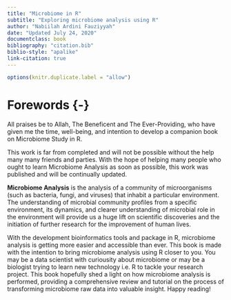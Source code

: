 ```yaml
---
title: "Microbiome in R"
subtitle: "Exploring microbiome analysis using R"
author: "Nabiilah Ardini Fauziyyah"
date: "Updated July 24, 2020"
documentclass: book
bibliography: "citation.bib" 
biblio-style: "apalike"
link-citation: true
---
```



```r
options(knitr.duplicate.label = "allow")
```

# Forewords {-}

All praises be to Allah, The Beneficent and The Ever-Providing, who have given me the time, well-being, and intention to develop a companion book on Microbiome Study in R. 

This work is far from completed and will not be possible without the help many many friends and parties. With the hope of helping many people who ought to learn Microbiome Analysis as soon as possible, this work was published and will be continually updated.

**Microbiome Analysis** is the analysis of a community of microorganisms (such as bacteria, fungi, and viruses) that inhabit a particular environment. The understanding of microbial community profiles from a specific environment, its dynamics, and clearer understanding of microbial role in the environment will provide us a huge lift on scientific discoveries and the initiation of further research for the improvement of human lives.

With the development bioinformatics tools and package in R, microbiome analysis is getting more easier and accessible than ever. This book is made with the intention to bring microbiome analysis using R closer to you. You may be a data scientist with curiousity about microbiome or may be a biologist trying to learn new technology i.e. R to tackle your research project. This book hopefully shed a light on how microbiome analysis is performed, providing a comprehensive review and tutorial on the process of transforming microbiome raw data into valuable insight. Happy reading!
